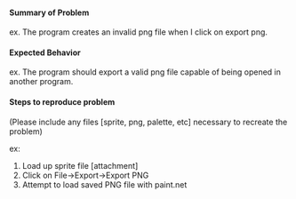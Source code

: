 #### Summary of Problem
ex. The program creates an invalid png file when I click on export png.

#### Expected Behavior
ex. The program should export a valid png file capable of being opened in another program.

#### Steps to reproduce problem
(Please include any files [sprite, png, palette, etc] necessary to recreate the problem)

ex:
1) Load up sprite file [attachment]
2) Click on File->Export->Export PNG
3) Attempt to load saved PNG file with paint.net
